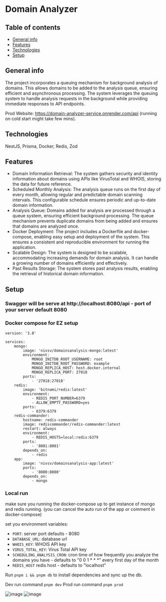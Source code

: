 # Domain Analyzer

## Table of contents

-   [General info](#general-info)
-   [Features](#features)
-   [Technologies](#technologies)
-   [Setup](#setup)

## General info

The project incorporates a queuing mechanism for background analysis of domains. This allows domains to be added to the analysis queue, ensuring efficient and asynchronous processing. The system leverages the queuing system to handle analysis requests in the background while providing immediate responses to API endpoints.

Prod Website: https://domain-analyzer-service.onrender.com/api (running on cold start might take few mins).

## Technologies

NestJS, Prisma, Docker, Redis, Zod

## Features

-   Domain Information Retrieval: The system gathers security and identity information about domains using APIs like VirusTotal and WHOIS, storing the data for future reference.
-   Scheduled Monthly Analysis: The analysis queue runs on the first day of every month, allowing regular and predictable domain scanning intervals. This configurable schedule ensures periodic and up-to-date domain information.
-   Analysis Queue: Domains added for analysis are processed through a queue system, ensuring efficient background processing. The queue mechanism prevents duplicate domains from being added and ensures that domains are analyzed once.
-   Docker Deployment: The project includes a Dockerfile and docker-compose, enabling easy setup and deployment of the system. This ensures a consistent and reproducible environment for running the application.
-   Scalable Design: The system is designed to be scalable, accommodating increasing demands for domain analysis. It can handle a growing number of domains efficiently and effectively.
-   Past Results Storage: The system stores past analysis results, enabling the retrieval of historical domain information.

## Setup

### Swagger will be serve at http://localhost:8080/api - port of your server default 8080

### Docker compose for EZ setup

```
version: '3.8'

services:
    mongo:
        image: 'nivsv/domainsanalysis-mongo:latest'
        environment:
            MONGO_INITDB_ROOT_USERNAME: root
            MONGO_INITDB_ROOT_PASSWORD: example
            MONGO_REPLICA_HOST: host.docker.internal
            MONGO_REPLICA_PORT: 27018
        ports:
            - '27018:27018'
    redis:
        image: 'bitnami/redis:latest'
        environment:
            - REDIS_PORT_NUMBER=6379
            - ALLOW_EMPTY_PASSWORD=yes
        ports:
            - 6379:6379
    redis-commander:
        hostname: redis-commander
        image: rediscommander/redis-commander:latest
        restart: always
        environment:
            - REDIS_HOSTS=local:redis:6379
        ports:
            - '8081:8081'
        depends_on:
            - redis
    app:
        image: 'nivsv/domainsanalysis-app:latest'
        ports:
            - '8080:8080'
        depends_on:
            - mongo
```

### Local run

make sure you running the docker-compose up to get instance of mongo and redis running. (you can cancel the auto run of the app or comment in docker-compose)

set you environment variables:

-   `PORT`: server port defaults - 8080
-   `DATABASE_URL`: database url
-   `WHOIS_KEY`: WHOIS API key
-   `VIRUS_TOTAL_KEY`: Virus Total API key
-   `SCHEDULING_ANALYSIS_CRON`: cron time of how frequently you analyze the domains you have - defaults to "0 0 1 \* \* \*" every first day of the month
-   `REDIS_HOST` redis host - defaults to "localhost"

Run
`pnpm i && pnpm db` to install dependencies and sync up the db.

Dev run command `pnpm dev`
Prod run command `pnpm prod`

![image](https://github.com/NivSv/Domain-Analyzer/assets/71709946/e6191895-618c-4713-b171-7664a0df58fc)
![image](https://github.com/NivSv/Domain-Analyzer/assets/71709946/cc37f90c-86e4-471c-a0d9-62787fb8e1f9)
